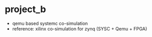 # project_b
- qemu based systemc co-simulation
- reference: xilinx co-simulation for zynq (SYSC + Qemu + FPGA)